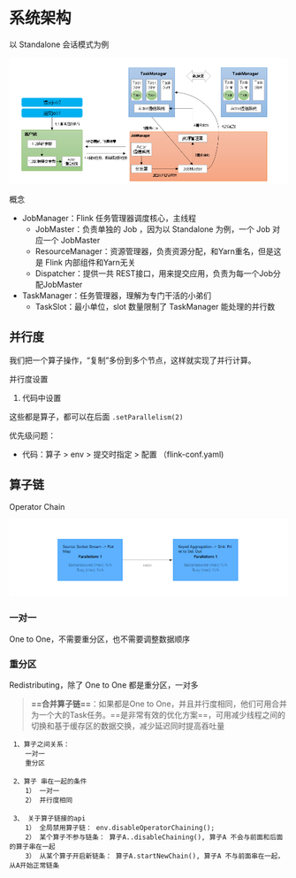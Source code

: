 # 系统架构

以 Standalone 会话模式为例

![image-20231019000817384](images/1、系统架构/image-20231019000817384.png)

概念

+ JobManager：Flink 任务管理器调度核心，主线程
  + JobMaster：负责单独的 Job ，因为以 Standalone 为例，一个 Job 对应一个 JobMaster
  + ResourceManager：资源管理器，负责资源分配，和Yarn重名，但是这是 Flink 内部组件和Yarn无关
  + Dispatcher：提供一共 REST接口，用来提交应用，负责为每一个Job分配JobMaster
+ TaskManager：任务管理器，理解为专门干活的小弟们
  + TaskSlot：最小单位，slot 数量限制了 TaskManager 能处理的并行数



## 并行度

我们把一个算子操作，“复制”多份到多个节点，这样就实现了并行计算。

并行度设置

1. 代码中设置



这些都是算子，都可以在后面 `.setParallelism(2)`

优先级问题：

+ 代码：算子  >  env  >  提交时指定  > 配置 （flink-conf.yaml)



## 算子链

Operator Chain

![image-20231019000830964](images/1、系统架构/image-20231019000830964.png)

### 一对一

One to One，不需要重分区，也不需要调整数据顺序

### 重分区

Redistributing，除了 One to One 都是重分区，一对多



> **==合并算子链==**：如果都是One to One，并且并行度相同，他们可用合并为一个大的Task任务。==是非常有效的优化方案==，可用减少线程之间的切换和基于缓存区的数据交换，减少延迟同时提高吞吐量



```
 1、算子之间关系：
    一对一
    重分区

 2、算子 串在一起的条件
    1） 一对一
    2） 并行度相同

 3、 关于算子链接的api
    1） 全局禁用算子链： env.disableOperatorChaining();
    2） 某个算子不参与链条： 算子A..disableChaining(), 算子A 不会与前面和后面的算子串在一起
    3） 从某个算子开启新链条： 算子A.startNewChain(), 算子A 不与前面串在一起，从A开始正常链条

```






